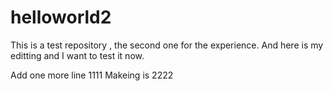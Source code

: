 # helloworld2
This is a test repository , the second one for the experience.
And here is my editting and I want to test it now.

Add one more line 1111
Makeing is 2222